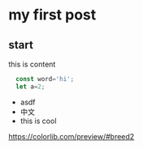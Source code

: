 # my first post

## start

this is content

```javascript
  const word='hi';
  let a=2;
```

+ asdf
+ 中文
+ this is cool

https://colorlib.com/preview/#breed2
